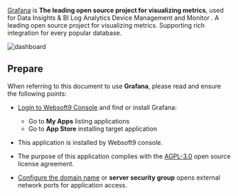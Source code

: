 [Grafana](https://grafana.com/) is **The leading open source project for visualizing metrics**, used for Data Insights & BI Log Analytics Device Management and Monitor . A leading open source project for visualizing metrics. Supporting rich integration for every popular database.


![dashboard](https://libs.websoft9.com/Websoft9/DocsPicture/en/grafana/grafana-dashboard-websoft9.png)


## Prepare

When referring to this document to use **Grafana**, please read and ensure the following points:

- [Login to Websoft9 Console](./login-console) and find or install Grafana:
  - Go to **My Apps** listing applications 
  - Go to **App Store** installing target application

- This application is installed by Websoft9 console.


- The purpose of this application complies with the [AGPL-3.0](https://opensource.org/licenses/AGPL-3.0) open source license agreement.


- [Configure the domain name](./domain-set) or **server security group** opens external network ports for application access.